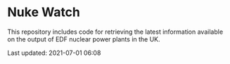 # Nuke Watch

This repository includes code for retrieving the latest information available on the output of EDF nuclear power plants in the UK.

Last updated: 2021-07-01 06:08
